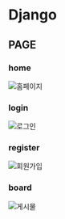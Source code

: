 # Django

## PAGE
### home 

![홈페이지](https://user-images.githubusercontent.com/53526987/94359087-f69b1e00-00df-11eb-9215-f26d18656c2e.PNG)

### login

![로그인](https://user-images.githubusercontent.com/53526987/94359091-fa2ea500-00df-11eb-94c8-74cd82348a6f.PNG)

### register 

![회원가입](https://user-images.githubusercontent.com/53526987/94359092-fc90ff00-00df-11eb-911c-7940cff4f12f.PNG)

### board 

![게시물](https://user-images.githubusercontent.com/53526987/94359094-fe5ac280-00df-11eb-870e-2134a87d0b29.PNG)
